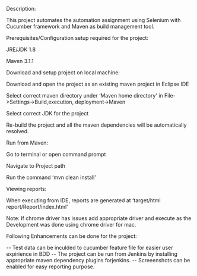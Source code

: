 Description:

This project automates the automation assignment using Selenium with Cucumber framework and Maven as build management tool.

Prerequisites/Configuration setup required for the project:

JRE/JDK 1.8

Maven 3.1.1

Download and setup project on local machine:

Download and open the project as an existing maven project in Eclipse IDE

Select correct maven directory under ‘Maven home directory' in File->Settings->Build,execution, deployment->Maven

Select correct JDK for the project

Re-build the project and all the maven dependencies will be automatically resolved.


Run from Maven:

Go to terminal or open command prompt

Navigate to Project path

Run the command ‘mvn clean install’

Viewing reports:

When executing from IDE, reports are generated at ‘target/html report/Report/index.html’

Note: If chrome driver has issues add appropriate driver and execute as the Development was done using chrome driver for mac.

Following Enhancements can be done for the project:

-- Test data can be inculded to cucumber feature file for easier user expirience in BDD
-- The project can be run from Jenkins by installing appropriate maven dependency plugins forjenkins.
-- Screeenshots can be enabled for easy reporting purpose.
